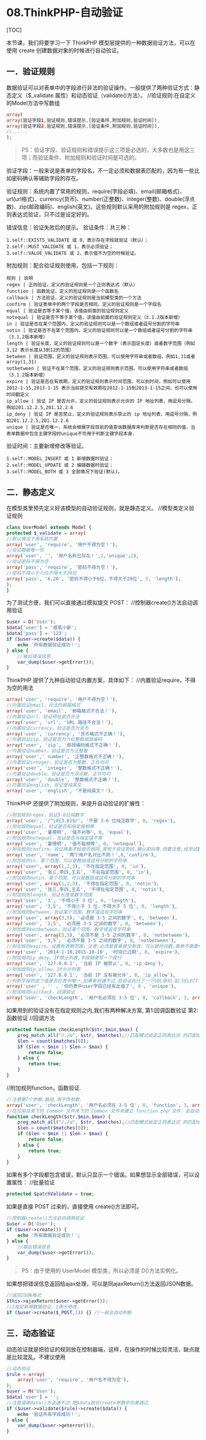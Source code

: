 # 08.ThinkPHP-自动验证
[TOC]

本节课，我们将要学习一下 ThinkPHP 模型层提供的一种数据验证方法，可以在使用
create 创建数据对象的时候进行自动验证。
## 一．验证规则
数据验证可以对表单中的字段进行非法的验证操作。一般提供了两种验证方式：静态定义（$_validate 属性）和动态验证（validate()方法）。
//验证规则:在自定义的Model方法中写数组
```php
array(
array(验证字段1,验证规则,错误提示,[验证条件,附加规则,验证时间]),
array(验证字段2,验证规则,错误提示,[验证条件,附加规则,验证时间]),
//......
);
```
>PS：验证字段、验证规则和错误提示这三项是必选的，大多数也是用这三项；而验证条件、附加规则和验证时间是可选的。

验证字段：一般来说是表单的字段名，不一定必须和数据表匹配的，因为有一些比如密码确认等辅助字段的存在。

验证规则：系统内置了常用的规则，require(字段必填)、email(邮箱格式)、url(url格式)、currency(货币)、number(正整数)、integer(整数)、double(浮点数)、zip(邮政编码)、english(英文)。这些规则默认采用的附加规则是 regex，正则表达式验证，只不过是设定好的。

错误信息：验证失败后的提示。
验证条件：共三种：
```
1.self::EXISTS_VALIDATE 或 0，表示存在字段就验证（默认）；
2.self::MUST_VALIDATE 或 1，表示必须验证；
3.self::VALUE_VALIDATE 或 2，表示值不为空的时候验证。
```
附加规则：配合验证规则使用，包括一下规则：
```table
规则 | 说明
regex | 正则验证，定义的验证规则是一个正则表达式（默认）
function | 函数验证，定义的验证规则是一个函数名
callback | 方法验证，定义的验证规则是当前模型类的一个方法
confirm | 验证表单中的两个字段是否相同，定义的验证规则是一个字段名
equal | 验证是否等于某个值，该值由前面的验证规则定义
notequal | 验证是否不等于某个值，该值由前面的验证规则定义（3.1.2版本新增）
in | 验证是否在某个范围内，定义的验证规则可以是一个数组或者逗号分割的字符串
notin | 验证是否不在某个范围内，定义的验证规则可以是一个数组或者逗号分割的字符串（3.1.2版本新增）
length | 验证长度，定义的验证规则可以是一个数字（表示固定长度）或者数字范围（例如3,12 表示长度从3到12的范围）
between | 验证范围，定义的验证规则表示范围，可以使用字符串或者数组，例如1,31或者 array(1,31)
notbetween | 验证不在某个范围，定义的验证规则表示范围，可以使用字符串或者数组（3.1.2版本新增）
expire | 验证是否在有效期，定义的验证规则表示时间范围，可以到时间，例如可以使用 2012-1-15,2013-1-15 表示当前提交有效期在2012-1-15到2013-1-15之间，也可以使用时间戳定义
ip_allow | 验证 IP 是否允许，定义的验证规则表示允许的 IP 地址列表，用逗号分隔，例如201.12.2.5,201.12.2.6
ip_deny | 验证 IP 是否禁止，定义的验证规则表示禁止的 ip 地址列表，用逗号分隔，例如201.12.2.5,201.12.2.6
unique | 验证是否唯一，系统会根据字段目前的值查询数据库来判断是否存在相同的值，当表单数据中包含主键字段时unique不可用于判断主键字段本身.
```
验证时间：主要新增修改等验证。
```
1.self::MODEL_INSERT 或 1 新增数据时验证；
2.self::MODEL_UPDATE 或 2 编辑数据时验证；
3.self::MODEL_BOTH 或 3 全部情况下验证(默认)。
```
## 二．静态定义
在模型类里预先定义好该模型的自动验证规则，就是静态定义。
//模型类定义验证规则
```php
class UserModel extends Model {
protected $_validate = array(
//默认情况下用系统内置
array('user', 'require', '用户不得为空！'),
//验证数据唯一性
array('user', '', '用户名称已存在！',2,'unique',1),
//验证密码不得为空
array('pass', 'require', '密码不得为空！'),
//密码不得小于六位不得大于20位
array('pass', '6,20', '密码不得小于6位，不得大于20位', 3, 'length'),
);
}
```
为了测试方便，我们可以直接通过模拟提交 POST：
//控制器create()方法自动调用验证
```php
$user = D('User');
$data['user'] = '蜡笔小新';
$data['pass'] = '123';
if ($user->create($data)) {
    echo '所有数据验证成功！';
} else {
    //输出错误信息
    var_dump($user->getError());
}
```
ThinkPHP 提供了九种自动验证内置方案，具体如下：
//内置验证require，不得为空的用法
```php
array('user', 'require', '用户不得为空！'),
//内置验证email，合法的邮箱格式
array('user', 'email', '邮箱格式不合法！'),
//内置验证url，验证网址是否合法
array('user', 'url', 'URL 路径不合法！'),
//内置验证currency，验证是否为货币
array('user', 'currency', '货币格式不正确！'),
//内置验证zip，验证是否为六位整数邮政编码
array('user', 'zip', '邮政编码格式不正确！'),
//内置验证number，验证是否为正整数
array('user',' number', '正整数格式不正确！'),
//内置验证integer，验证是否为整数，正负均可
array('user', 'integer', '整数格式不正确！'),
//内置验证double，验证是否为浮点数，正负均可
array('user', 'double', '整数格式不正确！'),
//内置验证english，验证是纯英文
array('user', 'english', '不是纯英文！'),
```
ThinkPHP 还提供了附加规则，来提升自动验证的扩展性：
```php
//附加规则regex，验证3-6位纯数字
array('user', '/^\d{3,6}$/', '不是 3-6 位纯正数字', 0, 'regex'),
//附加规则equal，验证是否和指定值相等
array('user', '霍德明', '值不对等', 0, 'equal'),
//附加规则notequal，验证是否与指定值不等
array('user', '霍德明', '值不能相等', 0, 'notequal'),
//附加规则confirm，验证两条字段是否相同,常用于验证密码,确认密码等.但要注意,经测试数据库表中没有的字段不验证....所以意义不大
array('user', 'name', '两个用户名对比不同！',0,'confirm'),
//附加规则in，某个范围，可以是数组或逗号分割的字符串
array('user', array(1,2,3), '不在指定范围', 0, 'in'),
array('user', '张三,李四,王五', '不在指定范围', 0, 'in'),
//附加规则notin，某个范围，可以是数组或逗号分割的字符串
array('user', array(1,2,3), '不得在指定范围', 0, 'notin'),
array('user', '张三,李四,王五', '不得在指定范围', 0, 'notin'),
//附加规则length，验证长度或数字范围
array('user', '3', '不得小于 3 位', 0, 'length'),
array('user', '3,5', '不得小于 3 位，不得大于 5 位', 0, 'length'),
//附加规则between，验证某个范围，数字或逗号字符串
array('user', array(3,5), '必须是 3-5 之间的数字', 0, 'between'),
array('user', '3,5', '必须是 3-5 之间的数字', 0, 'between'),
//附加规则notbetween，验证某个范围，数字或逗号字符串
array('user', array(3,5), '必须不是 3-5 之间的数字', 0, 'notbetween'),
array('user', '3,5', '必须不是 3-5 之间的数字', 0, 'notbetween'),
//附加规则expire，设置有效期范围，注意:必须是表单提交有效，可以是时间戳,表单不需要什么字段,获取的是表单的提交时间.字段随便写一个就行.
array('user', '2014-1-10,2015-10-10', '时间已过期', 0, 'expire'),
//附加规则ip_deny，IP禁止列表,字段随便写一个就行
array('user', '127.0.0.1', '当前 IP 被禁止', 0, 'ip_deny'),
//附加规则ip_allow，IP允许列表
array('user', '127.0.0.1', '当前 IP 没有被允许', 0, 'ip_allow'),
//判断字段的这个值是否在表中唯一,如果有则通不过,些验证执行了一个SQL语句.如:SELECT * FROM `tp_user` WHERE `user` = '肖海华' LIMIT 1
array('user' , '' , '你的表中user字段已经有此值了', 0 , 'unique'),
//附加规则callback，回调验证
array('user', 'checkLength', '用户名必须在 3-5 位', 0, 'callback', 3, array(3,5)),
```
如果用到的验证没有在指定规则之内,我们有两种解决方案,
第1:回调函数验证
第2:函数验证
//回调方法
```php
protected function checkLength($str,$min,$max) {
    preg_match_all("/./u", $str, $matches);//匹配模式给定正则表达式 的匹配结果并且将它们以f指定顺序输出到$matches中./u表示以UTF-8字符集形式
    $len = count($matches[0]);
    if ($len < $min || $len > $max) {
        return false;
    } else {
        return true;
    }
}
```
//附加规则function，函数验证.
```php
//注意第7个参数,数组,用于传参数.
array('user', 'checkLength', '用户名必须在 3-5 位', 0, 'function', 3, array(3,5)),
//在应用目录下的 Common 文件夹下的 Common 文件夹建立 function.php 文件，会自动加载
function checkLength($str,$min,$max) {
    preg_match_all("/./u", $str, $matches);//匹配模式给定正则表达式 的匹配结果并且将它们以f指定顺序输出到$matches中./u表示以UTF-8字符集形式
    $len = count($matches[0]);
    if ($len < $min || $len > $max) {
        return false;
    } else {
        return true;
    }
}
```
如果有多个字段都包含错误，默认只显示一个错误。如果想显示全部错误，可以设置属性：
//批量验证
```php
protected $patchValidate = true;
```
如果是直接 POST 过来的，直接使用 create()方法即可。
```php
//控制器create()方法自动调用验证
$user = D('User');
if ($user->create()) {
    echo '所有数据验证成功！';
} else {
    //输出错误信息
    var_dump($user->getError());
}
```
>PS：由于使用的 UserModel 模型类，所以必须是 D()方法实例化。

如果想把错误信息返回给ajax处理，可以是同ajaxReturn()方法返回JSON数据。
```php
//返回JSON格式
$this->ajaxReturn($user->getError());
//1指定新增数据验证，2表示修改，
if ($user->create($_POST,1)) {} //一般会自动判断
```

## 三．动态验证
动态验证就是把验证的规则放在控制器端，这样，在操作的时候比较灵活，缺点就是比较混乱。不建议使用
```php
//动态验证
$rule = array(
    array('user', 'require', '用户名不得为空'),
);
$user = M('User');
$data['user'] = '';
//注意调用data()方法通不过.把$data放在create参数中完美通过.
if ($user->validate($rule)->create($data)) {
    echo '验证所有字段成功！';
} else {
    var_dump($user->geterror());
}
```